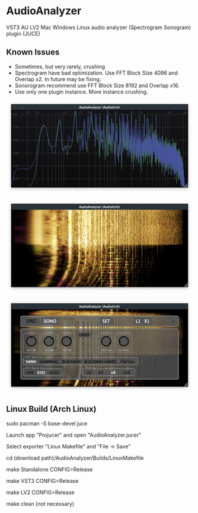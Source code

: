 # AudioAnalyzer
VST3 AU LV2 Mac Windows Linux audio analyzer (Spectrogram Sonogram) plugin (JUCE)

## Known Issues
- Sometimes, but very rarely, crushing
- Spectrogram have bad optimization. Use FFT Block Size 4096 and Overlap x2. In future may be fixing.
- Sonorogram recommend use FFT Block Size 8192 and Overlap x16. 
- Use only one plugin instance. More instance crushing.

![screenshot1](spectrogram.png  "Spectrogram")


![screenshot2](sonogram.png  "Sonogram")


![screenshot3](options.png  "Options")



## Linux Build (Arch Linux)

sudo pacman -S base-devel juce

Launch app "Projucer" and open "AudioAnalyzer.jucer" 

Select exporter "Linux Makefile" and "File -> Save"

cd (download path)/AudioAnalyzer/Builds/LinuxMakefile

make Standalone CONFIG=Release

make VST3 CONFIG=Release

make LV2 CONFIG=Release

make clean (not necessary)

